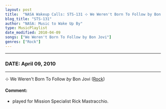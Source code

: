 ```yaml
---
layout: post
title:  "NASA Wakeup Calls: STS-131 ⊹ We Weren't Born To Follow by Bon Jovi ✷ April 09, 2010"
blog_title: "STS-131"
author: "NASA: Music to Wake Up By"
type: MusicPlaylist
date_modified: 2010-04-09
songs: ["We Weren't Born To Follow by Bon Jovi"]
genres: ["Rock"]
---
```


----
### DATE: April 09, 2010
----
⊹ We Weren't Born To Follow *by* Bon Jovi ([Rock](https://www.discogs.com/genre/Rock)) <a target="blank_" href="https://www.discogs.com/Bon-Jovi-We-Werent-Born-To-Follow/master/325237">
    <i class="fas fa-compact-disc"
       title="Discogs entry for this song"
       alt="Discogs entry for this song"
       style="font-size: 1.1em;"></i></a>
    

#### Comment:
* played for Mission Specialist Rick Mastracchio.



<br/>
<center>
	<a target="_blank"
	   href="https://twitter.com/intent/tweet?hashtags=Space,NASA,Playlist,NASAWakeupCalls,SpaceProgram&text=🚀 {{ page.author}}, {{ page.title }}. {{ site.url }}{{ page.url }}&via=nasawakeupcalls"><i class="fab fa-twitter" title="Tweet this page" alt="Tweet this page" style="font-size: 1.3em;"></i></a>
	&nbsp; 	<i class="fas fa-user-astronaut" style="font-size: 1.5em;"></i> &nbsp;
    <a id="custom_amazon_link"
       type="amzn" search="#"
       category="popular music">
    <i class="fab fa-amazon" style="font-size: 1.3em;"></i></a>
</center>

<!-- Randomly resolve an individual entry from a song array -->
<script src="/assets/javascript/seedrandom.min.js"></script>
<script>
  var wake_me_up = ["We Weren't Born To Follow by Bon Jovi"];
  var prng = new Math.seedrandom();
  function randomSong() {
    song = wake_me_up[Math.floor(Math.random() * wake_me_up.length)];
    var amazon_link = document.getElementById("custom_amazon_link");
    amazon_link.setAttribute("search", song);
  }
  window.onload = randomSong();
</script>
